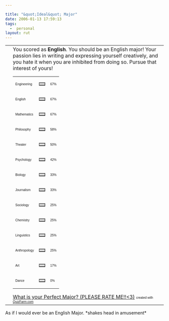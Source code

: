 ```yaml
---

title: "&quot;Ideal&quot; Major"
date: 2006-01-13 17:59:13
tags:
  -  personal
layout: rut
---
```


<table width="600" cellspacing="0" cellpadding="5" border="0">
<tr>
<td></td>
<td>You scored as <strong>English</strong>. You should be an English major! Your passion lies in writing and expressing yourself creatively, and you hate it when you are inhibited from doing so. Pursue that interest of yours!
<table width="300" cellspacing="0" cellpadding="0" border="0">
<tr>
<td><font size="1" face="Arial">Engineering</font></td>
<td>
<table width="67" cellspacing="0" cellpadding="0" border="1" bgcolor="#dddddd">
<tr>
<td></td>
</tr>
</table>
</td>
<td><font size="1" face="Arial">67%</font></td>
</tr>
<tr>
<td><font size="1" face="Arial">English</font></td>
<td>
<table width="67" cellspacing="0" cellpadding="0" border="1" bgcolor="#dddddd">
<tr>
<td></td>
</tr>
</table>
</td>
<td><font size="1" face="Arial">67%</font></td>
</tr>
<tr>
<td><font size="1" face="Arial">Mathematics</font></td>
<td>
<table width="67" cellspacing="0" cellpadding="0" border="1" bgcolor="#dddddd">
<tr>
<td></td>
</tr>
</table>
</td>
<td><font size="1" face="Arial">67%</font></td>
</tr>
<tr>
<td><font size="1" face="Arial">Philosophy</font></td>
<td>
<table width="58" cellspacing="0" cellpadding="0" border="1" bgcolor="#dddddd">
<tr>
<td></td>
</tr>
</table>
</td>
<td><font size="1" face="Arial">58%</font></td>
</tr>
<tr>
<td><font size="1" face="Arial">Theater</font></td>
<td>
<table width="50" cellspacing="0" cellpadding="0" border="1" bgcolor="#dddddd">
<tr>
<td></td>
</tr>
</table>
</td>
<td><font size="1" face="Arial">50%</font></td>
</tr>
<tr>
<td><font size="1" face="Arial">Psychology</font></td>
<td>
<table width="42" cellspacing="0" cellpadding="0" border="1" bgcolor="#dddddd">
<tr>
<td></td>
</tr>
</table>
</td>
<td><font size="1" face="Arial">42%</font></td>
</tr>
<tr>
<td><font size="1" face="Arial">Biology</font></td>
<td>
<table width="33" cellspacing="0" cellpadding="0" border="1" bgcolor="#dddddd">
<tr>
<td></td>
</tr>
</table>
</td>
<td><font size="1" face="Arial">33%</font></td>
</tr>
<tr>
<td><font size="1" face="Arial">Journalism</font></td>
<td>
<table width="33" cellspacing="0" cellpadding="0" border="1" bgcolor="#dddddd">
<tr>
<td></td>
</tr>
</table>
</td>
<td><font size="1" face="Arial">33%</font></td>
</tr>
<tr>
<td><font size="1" face="Arial">Sociology</font></td>
<td>
<table width="25" cellspacing="0" cellpadding="0" border="1" bgcolor="#dddddd">
<tr>
<td></td>
</tr>
</table>
</td>
<td><font size="1" face="Arial">25%</font></td>
</tr>
<tr>
<td><font size="1" face="Arial">Chemistry</font></td>
<td>
<table width="25" cellspacing="0" cellpadding="0" border="1" bgcolor="#dddddd">
<tr>
<td></td>
</tr>
</table>
</td>
<td><font size="1" face="Arial">25%</font></td>
</tr>
<tr>
<td><font size="1" face="Arial">Linguistics</font></td>
<td>
<table width="25" cellspacing="0" cellpadding="0" border="1" bgcolor="#dddddd">
<tr>
<td></td>
</tr>
</table>
</td>
<td><font size="1" face="Arial">25%</font></td>
</tr>
<tr>
<td><font size="1" face="Arial">Anthropology</font></td>
<td>
<table width="25" cellspacing="0" cellpadding="0" border="1" bgcolor="#dddddd">
<tr>
<td></td>
</tr>
</table>
</td>
<td><font size="1" face="Arial">25%</font></td>
</tr>
<tr>
<td><font size="1" face="Arial">Art</font></td>
<td>
<table width="17" cellspacing="0" cellpadding="0" border="1" bgcolor="#dddddd">
<tr>
<td></td>
</tr>
</table>
</td>
<td><font size="1" face="Arial">17%</font></td>
</tr>
<tr>
<td><font size="1" face="Arial">Dance</font></td>
<td>
<table width="0" cellspacing="0" cellpadding="0" border="1" bgcolor="#dddddd">
<tr>
<td></td>
</tr>
</table>
</td>
<td><font size="1" face="Arial">0%</font></td>
</tr>
</table>
<a href="http://quizfarm.com/test.php?q_id=119158">What is your Perfect Major? (PLEASE RATE ME!!&lt;3)</a>
<font size="1" face="Arial">created with <a href="http://quizfarm.com/">QuizFarm.com</a></font></td>
</tr>
</table>
As if I would ever be an English Major. *shakes head in amusement*

